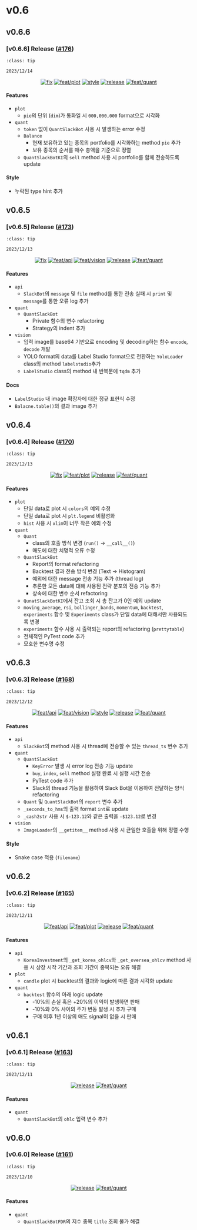 # v0.6

## v0.6.6

<h3>[v0.6.6] Release (<a href=https://github.com/Zerohertz/zerohertzLib/pull/176>#176</a>)</h3>

```{admonition} Release Date
:class: tip

2023/12/14
```

<p align="center">
<a href="https://github.com/Zerohertz/zerohertzLib/pulls?q=is:pr label:fix"><img src="https://img.shields.io/badge/fix-d73a4a?style=flat-square&logo=github" alt="fix"/></a>
<a href="https://github.com/Zerohertz/zerohertzLib/pulls?q=is:pr label:feat/plot"><img src="https://img.shields.io/badge/feat/plot-968B14?style=flat-square&logo=github" alt="feat/plot"/></a>
<a href="https://github.com/Zerohertz/zerohertzLib/pulls?q=is:pr label:style"><img src="https://img.shields.io/badge/style-03A17F?style=flat-square&logo=github" alt="style"/></a>
<a href="https://github.com/Zerohertz/zerohertzLib/pulls?q=is:pr label:release"><img src="https://img.shields.io/badge/release-00FF00?style=flat-square&logo=github" alt="release"/></a>
<a href="https://github.com/Zerohertz/zerohertzLib/pulls?q=is:pr label:feat/quant"><img src="https://img.shields.io/badge/feat/quant-ededed?style=flat-square&logo=github" alt="feat/quant"/></a>
</p>


<h4>Features</h4>

+ `plot`
  + `pie`의 단위 (`dim`)가 통화일 시 `000,000,000` format으로 시각화
+ `quant`
  + `token` 없이 `QuantSlackBot` 사용 시 발생하는 error 수정
  + `Balance`
    + 현재 보유하고 있는 종목의 portfolio를 시각화하는 method `pie` 추가
    + 보유 종목의 순서를 매수 총액을 기준으로 정렬
  + `QuantSlackBotKI`의 `sell` method 사용 시 portfolio를 함께 전송하도록 update

<h4>Style</h4>

+ 누락된 type hint 추가

## v0.6.5

<h3>[v0.6.5] Release (<a href=https://github.com/Zerohertz/zerohertzLib/pull/173>#173</a>)</h3>

```{admonition} Release Date
:class: tip

2023/12/13
```

<p align="center">
<a href="https://github.com/Zerohertz/zerohertzLib/pulls?q=is:pr label:fix"><img src="https://img.shields.io/badge/fix-d73a4a?style=flat-square&logo=github" alt="fix"/></a>
<a href="https://github.com/Zerohertz/zerohertzLib/pulls?q=is:pr label:feat/api"><img src="https://img.shields.io/badge/feat/api-541B9A?style=flat-square&logo=github" alt="feat/api"/></a>
<a href="https://github.com/Zerohertz/zerohertzLib/pulls?q=is:pr label:feat/vision"><img src="https://img.shields.io/badge/feat/vision-D1F9CB?style=flat-square&logo=github" alt="feat/vision"/></a>
<a href="https://github.com/Zerohertz/zerohertzLib/pulls?q=is:pr label:release"><img src="https://img.shields.io/badge/release-00FF00?style=flat-square&logo=github" alt="release"/></a>
<a href="https://github.com/Zerohertz/zerohertzLib/pulls?q=is:pr label:feat/quant"><img src="https://img.shields.io/badge/feat/quant-ededed?style=flat-square&logo=github" alt="feat/quant"/></a>
</p>


<h4>Features</h4>

+ `api`
  + `SlackBot`의 `message` 및 `file` method를 통한 전송 실패 시 `print` 및 `message`를 통한 오류 log 추가
+ `quant`
  + `QuantSlackBot`
    + Private 함수의 변수 refactoring
    + Strategy의 indent 추가
+ `vision`
  + 입력 image를 base64 기반으로 encoding 및 decoding하는 함수 `encode`, `decode` 개발
  + YOLO format의 data를 Label Studio format으로 전환하는 `YoloLoader` class의 method `labelstudio`추가
  + `LabelStudio` class의 method 내 반복문에 `tqdm` 추가

<h4>Docs</h4>

+ `LabelStudio` 내 image 확장자에 대한 정규 표현식 수정
+ `Balacne.table()`의 결과 image 추가

## v0.6.4

<h3>[v0.6.4] Release (<a href=https://github.com/Zerohertz/zerohertzLib/pull/170>#170</a>)</h3>

```{admonition} Release Date
:class: tip

2023/12/13
```

<p align="center">
<a href="https://github.com/Zerohertz/zerohertzLib/pulls?q=is:pr label:fix"><img src="https://img.shields.io/badge/fix-d73a4a?style=flat-square&logo=github" alt="fix"/></a>
<a href="https://github.com/Zerohertz/zerohertzLib/pulls?q=is:pr label:feat/plot"><img src="https://img.shields.io/badge/feat/plot-968B14?style=flat-square&logo=github" alt="feat/plot"/></a>
<a href="https://github.com/Zerohertz/zerohertzLib/pulls?q=is:pr label:release"><img src="https://img.shields.io/badge/release-00FF00?style=flat-square&logo=github" alt="release"/></a>
<a href="https://github.com/Zerohertz/zerohertzLib/pulls?q=is:pr label:feat/quant"><img src="https://img.shields.io/badge/feat/quant-ededed?style=flat-square&logo=github" alt="feat/quant"/></a>
</p>


<h4>Features</h4>

+ `plot`
  + 단일 data로 plot 시 `colors`의 예외 수정
  + 단일 data로 plot 시 `plt.legend` 비활성화
  + `hist` 사용 시 `xlim`이 너무 작은 예외 수정
+ `quant`
  + `Quant`
    + class의 호출 방식 변경 (`run()` → `__call__()`)
    + 매도에 대한 치명적 오류 수정
  + `QuantSlackBot`
    + Report의 format refactoring
    + Backtest 결과 전송 방식 변경 (Text → Histogram)
    + 예외에 대한 message 전송 기능 추가 (thread log)
    + 추론한 모든 data에 대해 사용된 전략 분포의 전송 기능 추가
    + 상속에 대한 변수 순서 refactoring
  + `QunatSlackBotKI`에서 잔고 조회 시 총 잔고가 0인 예외 update
  + `moving_average`, `rsi`, `bollinger_bands`, `momentum`, `backtest`, `experiments` 함수 및 `Experiments` class가 단일 data에 대해서만 사용되도록 변경
  + `experiments` 함수 사용 시 출력되는 report의 refactoring (`prettytable`)
  + 전체적인 PyTest code 추가
  + 모호한 변수명 수정

## v0.6.3

<h3>[v0.6.3] Release (<a href=https://github.com/Zerohertz/zerohertzLib/pull/168>#168</a>)</h3>

```{admonition} Release Date
:class: tip

2023/12/12
```

<p align="center">
<a href="https://github.com/Zerohertz/zerohertzLib/pulls?q=is:pr label:feat/api"><img src="https://img.shields.io/badge/feat/api-541B9A?style=flat-square&logo=github" alt="feat/api"/></a>
<a href="https://github.com/Zerohertz/zerohertzLib/pulls?q=is:pr label:feat/vision"><img src="https://img.shields.io/badge/feat/vision-D1F9CB?style=flat-square&logo=github" alt="feat/vision"/></a>
<a href="https://github.com/Zerohertz/zerohertzLib/pulls?q=is:pr label:style"><img src="https://img.shields.io/badge/style-03A17F?style=flat-square&logo=github" alt="style"/></a>
<a href="https://github.com/Zerohertz/zerohertzLib/pulls?q=is:pr label:release"><img src="https://img.shields.io/badge/release-00FF00?style=flat-square&logo=github" alt="release"/></a>
<a href="https://github.com/Zerohertz/zerohertzLib/pulls?q=is:pr label:feat/quant"><img src="https://img.shields.io/badge/feat/quant-ededed?style=flat-square&logo=github" alt="feat/quant"/></a>
</p>


<h4>Features</h4>

+ `api`
  + `SlackBot`의 method 사용 시 thread에 전송할 수 있는 `thread_ts` 변수 추가
+ `quant`
  + `QuantSlackBot`
    + `KeyError` 발생 시 error log 전송 기능 update
    + `buy`, `index`, `sell` method 실행 완료 시 실행 시간 전송
    + PyTest code 추가
    + Slack의 thread 기능을 활용하여 Slack Bot을 이용하여 전달하는 양식 refactoring
  + `Quant` 및 `QuantSlackBot`의 `report` 변수 추가 
  + `_seconds_to_hms`의 출력 format `int`로 update
  + `_cash2str` 사용 시 `$-123.12`와 같은 출력을 `-$123.12`로 변경
+ `vision`
  + `ImageLoader`의 `__getitem__` method 사용 시 균일한 호출을 위해 정렬 수행

<h4>Style</h4>

+ Snake case 적용 (`filename`)

## v0.6.2

<h3>[v0.6.2] Release (<a href=https://github.com/Zerohertz/zerohertzLib/pull/165>#165</a>)</h3>

```{admonition} Release Date
:class: tip

2023/12/11
```

<p align="center">
<a href="https://github.com/Zerohertz/zerohertzLib/pulls?q=is:pr label:feat/api"><img src="https://img.shields.io/badge/feat/api-541B9A?style=flat-square&logo=github" alt="feat/api"/></a>
<a href="https://github.com/Zerohertz/zerohertzLib/pulls?q=is:pr label:feat/plot"><img src="https://img.shields.io/badge/feat/plot-968B14?style=flat-square&logo=github" alt="feat/plot"/></a>
<a href="https://github.com/Zerohertz/zerohertzLib/pulls?q=is:pr label:release"><img src="https://img.shields.io/badge/release-00FF00?style=flat-square&logo=github" alt="release"/></a>
<a href="https://github.com/Zerohertz/zerohertzLib/pulls?q=is:pr label:feat/quant"><img src="https://img.shields.io/badge/feat/quant-ededed?style=flat-square&logo=github" alt="feat/quant"/></a>
</p>


<h4>Features</h4>

+ `api`
  + `KoreaInvestment`의 `_get_korea_ohlcv`와 `_get_oversea_ohlcv` method 사용 시 상장 시작 기간과 조회 기간이 중복되는 오류 해결
+ `plot`
  + `candle` plot 시 backtest의 결과와 logic에 따른 결과 시각화 update
+ `quant`
  + `backtest` 함수의 아래 logic update
    + -10%의 손실 혹은 +20%의 이익이 발생하면 판매
    + -10%와 0% 사이의 주가 변동 발생 시 추가 구매
    + 구매 이후 1년 이상의 매도 signal이 없을 시 판매
## v0.6.1

<h3>[v0.6.1] Release (<a href=https://github.com/Zerohertz/zerohertzLib/pull/163>#163</a>)</h3>

```{admonition} Release Date
:class: tip

2023/12/11
```

<p align="center">
<a href="https://github.com/Zerohertz/zerohertzLib/pulls?q=is:pr label:release"><img src="https://img.shields.io/badge/release-00FF00?style=flat-square&logo=github" alt="release"/></a>
<a href="https://github.com/Zerohertz/zerohertzLib/pulls?q=is:pr label:feat/quant"><img src="https://img.shields.io/badge/feat/quant-ededed?style=flat-square&logo=github" alt="feat/quant"/></a>
</p>


<h4>Features</h4>

+ `quant`
  + `QuantSlackBot`의 `ohlc` 입력 변수 추가

## v0.6.0

<h3>[v0.6.0] Release (<a href=https://github.com/Zerohertz/zerohertzLib/pull/161>#161</a>)</h3>

```{admonition} Release Date
:class: tip

2023/12/10
```

<p align="center">
<a href="https://github.com/Zerohertz/zerohertzLib/pulls?q=is:pr label:release"><img src="https://img.shields.io/badge/release-00FF00?style=flat-square&logo=github" alt="release"/></a>
<a href="https://github.com/Zerohertz/zerohertzLib/pulls?q=is:pr label:feat/quant"><img src="https://img.shields.io/badge/feat/quant-ededed?style=flat-square&logo=github" alt="feat/quant"/></a>
</p>


<h4>Features</h4>

+ `quant`
  + `QuantSlackBotFDR`의 지수 종목 `title` 조회 불가 해결

